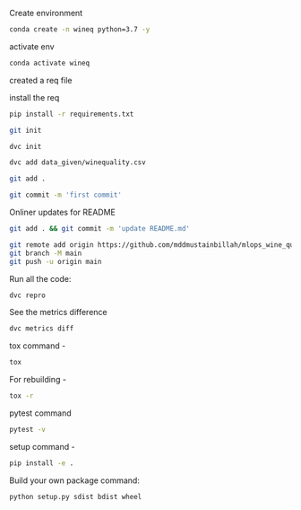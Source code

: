 Create environment

```bash
conda create -n wineq python=3.7 -y
```

activate env
```bash
conda activate wineq
```

created a req file

install the req
```bash
pip install -r requirements.txt
```
```bash
git init
```
```bash
dvc init
```
```bash
dvc add data_given/winequality.csv
```
```bash
git add .
```
```bash
git commit -m 'first commit'
```
Onliner updates for README
```bash
git add . && git commit -m 'update README.md'
```
```bash
git remote add origin https://github.com/mddmustainbillah/mlops_wine_quality.git
git branch -M main
git push -u origin main
```


Run all the code:
```bash
dvc repro
```

See the metrics difference
```bash
dvc metrics diff
```

tox command - 
```bash
tox
```
For rebuilding -
```bash
tox -r
```
pytest command
```bash
pytest -v
```
setup command - 
```bash
pip install -e .
```
Build your own package command:
```bash
python setup.py sdist bdist wheel
```




